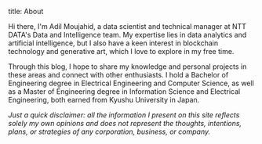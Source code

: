 title: About

Hi there, I'm Adil Moujahid, a data scientist and technical manager at NTT DATA's Data and Intelligence team. My expertise lies in data analytics and artificial intelligence, but I also have a keen interest in blockchain technology and generative art, which I love to explore in my free time.

Through this blog, I hope to share my knowledge and personal projects in these areas and connect with other enthusiasts. I hold a Bachelor of Engineering degree in Electrical Engineering and Computer Science, as well as a Master of Engineering degree in Information Science and Electrical Engineering, both earned from Kyushu University in Japan.

*Just a quick disclaimer: all the information I present on this site reflects solely my own opinions and does not represent the thoughts, intentions, plans, or strategies of any corporation, business, or company.*